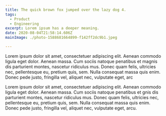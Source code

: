 ```yaml
---
title: The quick brown fox jumped over the lazy dog 4.
tags:
  - Product
  - Engineering
excerpt: Lorem ipsum has a deeper meaning.
date: 2020-08-04T21:58:14.606Z
mainImage: ./photo-1588681664899-f142ff2dc9b1.jpeg

---
```


Lorem ipsum dolor sit amet, consectetuer adipiscing elit. Aenean commodo ligula eget dolor. Aenean massa. Cum sociis natoque penatibus et magnis dis parturient montes, nascetur ridiculus mus. Donec quam felis, ultricies nec, pellentesque eu, pretium quis, sem. Nulla consequat massa quis enim. Donec pede justo, fringilla vel, aliquet nec, vulputate eget, arc

Lorem ipsum dolor sit amet, consectetuer adipiscing elit. Aenean commodo ligula eget dolor. Aenean massa. Cum sociis natoque penatibus et gnis dis parturient montes, nascetur ridiculus mus. Donec quam felis, ultricies nec, pellentesque eu, pretium quis, sem. Nulla consequat massa quis enim. Donec pede justo, fringilla vel, aliquet nec, vulputate eget, arcu.